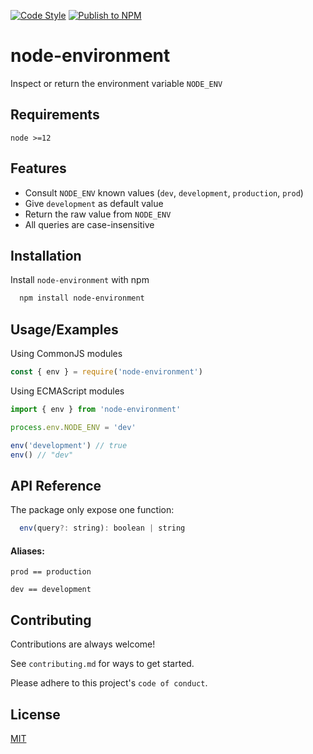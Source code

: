 [![Code Style](https://github.com/pherval/node-environment/actions/workflows/code-style.yml/badge.svg)](https://github.com/pherval/node-environment/actions/workflows/code-style.yml) [![Publish to NPM](https://github.com/pherval/node-environment/actions/workflows/publish-npm.yml/badge.svg)](https://github.com/pherval/node-environment/actions/workflows/publish-npm.yml)

# node-environment

Inspect or return the environment variable `NODE_ENV`

## Requirements

`node >=12`

## Features

-   Consult `NODE_ENV` known values (`dev`, `development`, `production`, `prod`)
-   Give `development` as default value
-   Return the raw value from `NODE_ENV`
-   All queries are case-insensitive

## Installation

Install `node-environment` with npm

```bash
  npm install node-environment
```

## Usage/Examples

Using CommonJS modules

```javascript
const { env } = require('node-environment')
```

Using ECMAScript modules

```javascript
import { env } from 'node-environment'
```

```javascript
process.env.NODE_ENV = 'dev'

env('development') // true
env() // "dev"
```

## API Reference

The package only expose one function:

```javascript
  env(query?: string): boolean | string
```

#### Aliases:

`prod == production`

`dev == development`

## Contributing

Contributions are always welcome!

See `contributing.md` for ways to get started.

Please adhere to this project's `code of conduct`.

## License

[MIT](https://choosealicense.com/licenses/mit/)

